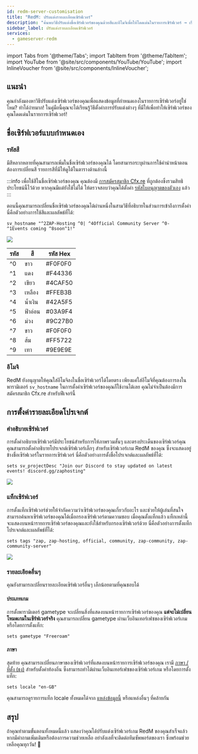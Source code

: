 ```yaml
---
id: redm-server-customisation
title: "RedM: ปรับแต่งรายละเอียดเซิร์ฟเวอร์"
description: "ค้นพบวิธีปรับแต่งชื่อเซิร์ฟเวอร์ของคุณด้วยสีและอีโมจิเพื่อให้โดดเด่นในรายการเซิร์ฟเวอร์ → เรียนรู้เพิ่มเติมตอนนี้"
sidebar_label: ปรับแต่งรายละเอียดเซิร์ฟเวอร์
services:
  - gameserver-redm
---
```


import Tabs from '@theme/Tabs';
import TabItem from '@theme/TabItem';
import YouTube from '@site/src/components/YouTube/YouTube';
import InlineVoucher from '@site/src/components/InlineVoucher';

## แนะนำ
คุณกำลังมองหาวิธีปรับแต่งเซิร์ฟเวอร์ของคุณเพื่อแสดงข้อมูลที่กำหนดเองในรายการเซิร์ฟเวอร์อยู่ใช่ไหม? ทำได้ง่ายมาก! ในคู่มือนี้คุณจะได้เรียนรู้วิธีตั้งค่าการปรับแต่งต่างๆ ที่มีให้เพื่อทำให้เซิร์ฟเวอร์ของคุณโดดเด่นในรายการเซิร์ฟเวอร์!

<InlineVoucher />

## ชื่อเซิร์ฟเวอร์แบบกำหนดเอง

### รหัสสี

มีสีหลากหลายที่คุณสามารถเพิ่มในชื่อเซิร์ฟเวอร์ของคุณได้ โดยสามารถระบุผ่านการใช้คำนำหน้าตอนต้องการเปลี่ยนสี รายการสีที่มีให้ดูได้ในตารางด้านล่างนี้

:::info
เพื่อใช้สีในชื่อเซิร์ฟเวอร์ของคุณ คุณต้องมี [การสมัครสมาชิก Cfx.re](https://portal.cfx.re/subscriptions) ที่ถูกต้องซึ่งรวมสิทธิประโยชน์นี้ไว้ด้วย หากคุณมีแต่ยังใช้ไม่ได้ ให้ตรวจสอบว่าคุณได้ตั้งค่า [รหัสใบอนุญาตของตัวเอง](redm-licensekey.md) แล้ว
:::

ตอนนี้คุณสามารถเปลี่ยนชื่อเซิร์ฟเวอร์ของคุณได้ผ่านหนึ่งในสามวิธีที่อธิบายในส่วนการเข้าถึงการตั้งค่า นี่คือตัวอย่างการใช้สีและผลลัพธ์ที่ได้:
```
sv_hostname "^2ZAP-Hosting ^0| ^4Official Community Server ^0- ^1Events coming ^8soon^1!"
```

![](https://github.com/zaphosting/docs/assets/42719082/32bbf492-9ee0-4c78-a391-9c44120369c2)



| รหัส | สี         | รหัส Hex |
| ---- | ---------- | -------- |
| ^0   | ขาว        | #F0F0F0  |
| ^1   | แดง        | #F44336  |
| ^2   | เขียว      | #4CAF50  |
| ^3   | เหลือง     | #FFEB3B  |
| ^4   | น้ำเงิน     | #42A5F5  |
| ^5   | ฟ้าอ่อน    | #03A9F4  |
| ^6   | ม่วง       | #9C27B0  |
| ^7   | ขาว        | #F0F0F0  |
| ^8   | ส้ม        | #FF5722  |
| ^9   | เทา        | #9E9E9E  |

### อีโมจิ

RedM ยังอนุญาตให้คุณใส่อีโมจิลงในชื่อเซิร์ฟเวอร์ได้โดยตรง เพียงแค่ใส่อีโมจิที่คุณต้องการลงในพารามิเตอร์ `sv_hostname` ในการตั้งค่าเซิร์ฟเวอร์ของคุณก็ใช้งานได้เลย คุณไม่จำเป็นต้องมีการสมัครสมาชิก Cfx.re สำหรับฟีเจอร์นี้



## การตั้งค่ารายละเอียดโปรเจกต์

### คำอธิบายเซิร์ฟเวอร์

การตั้งคำอธิบายเซิร์ฟเวอร์มีประโยชน์สำหรับการให้ภาพรวมสั้นๆ และตรงประเด็นของเซิร์ฟเวอร์คุณ คุณสามารถตั้งคำอธิบายโปรเจกต์เซิร์ฟเวอร์เล็กๆ สำหรับเซิร์ฟเวอร์เกม RedM ของคุณ ซึ่งจะแสดงอยู่ข้างชื่อเซิร์ฟเวอร์ในรายการเซิร์ฟเวอร์ นี่คือตัวอย่างการตั้งชื่อโปรเจกต์และผลลัพธ์ที่ได้:

```
sets sv_projectDesc "Join our Discord to stay updated on latest events! discord.gg/zaphosting"
```

![](https://github.com/zaphosting/docs/assets/42719082/32bbf492-9ee0-4c78-a391-9c44120369c2)

### แท็กเซิร์ฟเวอร์

การตั้งแท็กเซิร์ฟเวอร์ช่วยให้จำกัดความว่าเซิร์ฟเวอร์ของคุณเกี่ยวกับอะไร และช่วยให้ผู้เล่นที่สนใจสามารถค้นหาเซิร์ฟเวอร์ของคุณได้เมื่อกรองเซิร์ฟเวอร์ตามความชอบ เมื่อคุณตั้งแท็กแล้ว แท็กเหล่านี้จะแสดงบนหน้ารายการเซิร์ฟเวอร์ของคุณและยังใช้สำหรับกรองเซิร์ฟเวอร์ด้วย นี่คือตัวอย่างการตั้งแท็กโปรเจกต์และผลลัพธ์ที่ได้:

```
sets tags "zap, zap-hosting, official, community, zap-community, zap-community-server"
```

![](https://github.com/zaphosting/docs/assets/42719082/33407e9f-9e28-4264-9b13-e946ed5b434a)

### รายละเอียดอื่นๆ

คุณยังสามารถเปลี่ยนรายละเอียดเซิร์ฟเวอร์อื่นๆ เล็กน้อยตามที่คุณชอบได้

#### ประเภทเกม

การตั้งพารามิเตอร์ gametype จะเปลี่ยนสิ่งที่แสดงบนหน้ารายการเซิร์ฟเวอร์ของคุณ **แต่จะไม่เปลี่ยนโหมดเกมในเซิร์ฟเวอร์จริง** คุณสามารถเปลี่ยน gametype ผ่านเว็บอินเทอร์เฟซของเซิร์ฟเวอร์เกม หรือโดยการตั้งแท็ก:

```
sets gametype "Freeroam"
```

#### ภาษา

สุดท้าย คุณสามารถเปลี่ยนภาษาของเซิร์ฟเวอร์ที่แสดงบนหน้ารายการเซิร์ฟเวอร์ของคุณ เรามี [ภาษา / ที่ตั้ง (ธง)](redm-locale.md) สำหรับตั้งค่าท้องถิ่น ซึ่งสามารถทำได้ผ่านเว็บอินเทอร์เฟซของเซิร์ฟเวอร์เกม หรือโดยการตั้งแท็ก:

```
sets locale "en-GB"
```

คุณสามารถดูรายการแท็ก locale ทั้งหมดได้จาก [แหล่งข้อมูลนี้](https://github.com/TiagoDanin/Locale-Codes#locale-list) หรือแหล่งอื่นๆ ที่คล้ายกัน



## สรุป

ถ้าคุณทำตามขั้นตอนทั้งหมดนี้แล้ว แสดงว่าคุณได้ปรับแต่งเซิร์ฟเวอร์เกม RedM ของคุณสำเร็จแล้ว หากมีคำถามเพิ่มเติมหรือต้องการความช่วยเหลือ อย่าลังเลที่จะติดต่อทีมซัพพอร์ตของเรา ซึ่งพร้อมช่วยเหลือคุณทุกวัน! 🙂

<InlineVoucher />